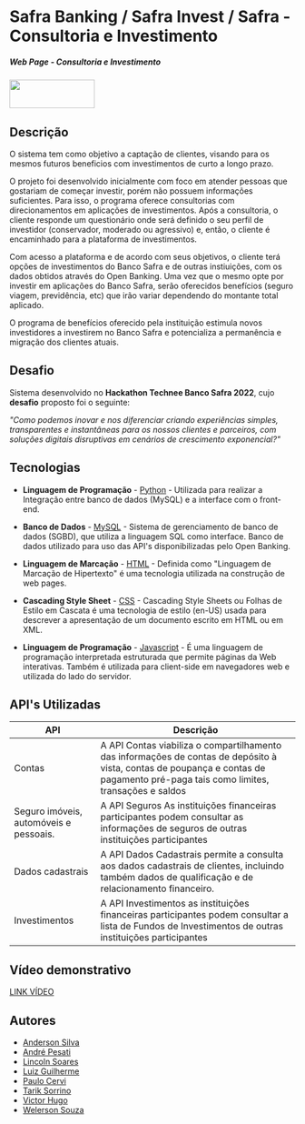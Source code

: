 # Safra Banking / Safra Invest / Safra - Consultoria e Investimento
##### _Web Page - Consultoria e Investimento_

[<img height="50" width="150px" src="https://github.com/Pesati/Hackthanon/blob/main/safra.png" />](https://www.safra.com.br/)

## Descrição

O sistema tem como objetivo a captação de clientes, visando para os mesmos futuros beneficios com investimentos de curto a longo prazo.

O projeto foi desenvolvido inicialmente com foco em atender pessoas que gostariam de começar investir, porém não possuem informações suficientes. Para isso, o programa oferece consultorias com direcionamentos em aplicações de investimentos.
Após a consultoria, o cliente responde um questionário onde será definido o seu perfil de investidor (conservador, moderado ou agressivo) e, então, o cliente é encaminhado para a plataforma de investimentos.

Com acesso a plataforma e de acordo com seus objetivos, o cliente terá opções de investimentos do Banco Safra e de outras instiuições, com os dados obtidos através do Open Banking. Uma vez que o mesmo opte por investir em aplicações do Banco Safra, serão oferecidos benefícios (seguro viagem, previdência, etc) que irão variar dependendo do montante total aplicado.

O programa de benefícios oferecido pela instituição estimula novos investidores a investirem no Banco Safra e potencializa a permanência e migração dos clientes atuais.

## Desafio

Sistema desenvolvido no **Hackathon Technee Banco Safra 2022**, cujo **desafio** proposto foi o seguinte:

*"Como podemos inovar e nos diferenciar criando experiências simples, transparentes e instantâneas para os nossos clientes e parceiros, com soluções digitais disruptivas em cenários de crescimento exponencial?"*

## Tecnologias
- **Linguagem de Programação** - [Python](https://www.python.org/) - Utilizada para realizar a Integração entre banco de dados (MySQL) e a interface com o front-end.
 
- **Banco de Dados** - [MySQL](https://www.mysql.com/) - Sistema de gerenciamento de banco de dados (SGBD), que utiliza a linguagem SQL como interface. Banco de dados utilizado para uso das API's disponibilizadas pelo Open Banking.

- **Linguagem de Marcação** - [HTML](https://www.w3schools.com/html/) - Definida como "Linguagem de Marcação de Hipertexto" é uma tecnologia utilizada na construção de web pages. 

- **Cascading Style Sheet** - [CSS](https://www.w3schools.com/html/) - Cascading Style Sheets ou Folhas de Estilo em Cascata é uma tecnologia de estilo (en-US) usada para descrever a apresentação de um documento escrito em HTML ou em XML.

- **Linguagem de Programação** - [Javascript](https://www.javascript.com/) - É uma linguagem de programação interpretada estruturada que permite páginas da Web interativas. Também é utilizada para client-side em navegadores web e utilizada do lado do servidor.

## API's Utilizadas
| API   | Descrição      |
|-------------|-------------|
| Contas | A API Contas viabiliza o compartilhamento das informações de contas de depósito à vista, contas de poupança e contas de pagamento pré-paga tais como limites, transações e saldos|
| Seguro imóveis, automóveis e pessoais. | A API Seguros As instituições financeiras participantes podem consultar as informações de seguros de outras instituições participantes |
| Dados cadastrais | A API Dados Cadastrais permite a consulta aos dados cadastrais de clientes, incluindo também dados de qualificação e de relacionamento financeiro.|
| Investimentos | A API Investimentos as instituições financeiras participantes podem consultar a lista de Fundos de Investimentos de outras instituições participantes |

## Vídeo demonstrativo
[LINK VÍDEO](youtube.com/)

## Autores 

- [Anderson Silva](https://www.linkedin.com/in/anderson-lima-34945a110/)
- [André Pesati](https://www.linkedin.com/in/andrepesati/)
- [Lincoln Soares](https://www.linkedin.com/in/lincoln-soares-jesus/)
- [Luiz Guilherme](https://www.linkedin.com/in/lguilhermepereira/)
- [Paulo Cervi](https://www.linkedin.com/in/paulo-henrique-vidal-cervi-07b3a8194/)
- [Tarik Sorrino](https://www.linkedin.com/in/tharik-jose-sorrino-dos-reis-b83a04127/)
- [Victor Hugo](https://www.linkedin.com/in/victor-hugo-danelichen-1643a6203/)
- [Welerson Souza](https://www.linkedin.com/in/welerson-santos-souza/)
